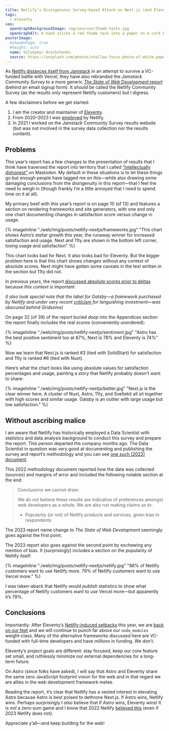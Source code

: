 ```yaml
---
title: Netlify’s Disingenuous Survey-based Attack on Next.js (and Eleventy, too)
tags:
  - eleventy
seo:
  openGraphBackgroundImage: /og/sources/thumb-tacks.jpg
  openGraphAlt: A hand sticks a red thumb tack into a paper on a cork board.
posterImage:
  #showOnPage: true
  #height: auto
  name: Volodymyr Hryshchenko
  source: https://unsplash.com/photos/shallow-focus-photo-of-white-paper-sheet-mounted-on-cork-board-ZT9gjcJog6U
---
```

As [Netlify distances itself from Jamstack](/web/jamstack-future/) in an attempt to survive a VC-funded battle with Vercel, they have also rebranded the _Jamstack Community Survey_ to a more generic [_The State of Web Development_ report](https://www.netlify.com/resources/ebooks/the-state-of-web-development-2023/) (behind an email signup form). It _should_ be called the Netlify Community Survey (as the results only represent Netlify customers) but I digress.

A few disclaimers before we get started:
1. I am the creator and maintainer of [Eleventy](https://www.11ty.dev/).
1. From 2020–2023 I was [employed](https://www.zachleat.com/resume/#professional) by Netlify.
1. In 2021 I worked on the Jamstack Community Survey results website (but was not involved in the survey data collection nor the results content).

## Problems

This year’s report has a few changes to the presentation of results that I think have traversed the report into territory that I called [“intellectually dishonest”](https://fediverse.zachleat.com/@zachleat/111598996307378754)  on Mastodon. My default in these situations is to let these things go but enough people have tagged me on this—while also drawing some damaging conclusions from the disingenuity in this report—that I feel the need to weigh in (though frankly I’m a little annoyed that I need to spend time on it at all).

My primary beef with this year’s report is on page 10 (of 13) and features a section on rendering frameworks and site generators, with one and only one chart documenting changes in satisfaction score versus change in usage.

{% imageInline "./web/img/posts/netlify-nextjs/frameworks.jpg" "This chart shows Astro’s stellar growth this year, the runaway winner for increased satisfaction and usage. Next and 11ty are shown in the bottom left corner, losing usage and satisfaction" %}

This chart looks bad for Next. It also looks bad for Eleventy. But the bigger problem here is that this chart shows _changes_ without any context of absolute scores. Next might have gotten some caveats in the text written in the section but 11ty did not.

In previous years, the report [discussed absolute scores prior to deltas](https://jamstack.org/survey/2022/#web-frameworks) because *this context is important*.

_(I also took special note that the label for Gatsby—a framework purchased by Netlify and under very recent [criticism](https://twitter.com/FredKSchott/status/1693007599803752638) for languishing investment—was obscured behind Gridsome)_

On page 32 (of 39) of the report buried _deep_ into the Appendices section the report finally includes the real scores (conveniently unordered):

{% imageInline "./web/img/posts/netlify-nextjs/sentiment.jpg" "Astro has the best positive sentiment too at 87%, Next is 78% and Eleventy is 74%" %}

Now we learn that Next.js is ranked #3 (tied with SolidStart) for satisfaction and 11ty is ranked #6 (tied with Nuxt).

Here’s what the chart looks like using absolute values for satisfaction percentages and usage, painting a story that Netlify probably doesn’t want to share:

{% imageInline "./web/img/posts/netlify-nextjs/better.jpg" "Next.js is the clear winner here. A cluster of Nuxt, Astro, 11ty, and Sveltekit all sit together with high scores and similar usage. Gatsby is an outlier with large usage but low satisfaction." %}

## Without ascribing malice

I am aware that Netlify has historically employed a Data Scientist with statistics and data analysis background to conduct this survey and prepare the report. This person departed the company months ago. The Data Scientist in question was very good at documenting and publishing the survey and report’s methodology and you can see [one such (2022) document](https://jamstack.org/survey/2022/community-survey-2022-methodology.pdf).

This 2022 methodology document reported _how_ the data was collected (sources) and margins of error and included the following notable section at the end:

> Conclusions we cannot draw:
>
> We do not believe these results are indicative of preferences amongst web developers as a whole. We are also not making claims as to:
>
> * Popularity (or not) of Netlify products and services, given bias in respondents

The 2023 report name change to _The State of Web Development_ seemingly goes against the first point.

The 2023 report also goes against the second point by eschewing any mention of bias. It (surprisingly) includes a section on the popularity of Netlify itself:

{% imageInline "./web/img/posts/netlify-nextjs/netlify.jpg" "88% of Netlify customers want to use Netlify more. 79% of Netlify customers want to use Vercel more." %}

I was taken-aback that Netlify would _publish_ statistics to show what percentage of Netlify customers want to use Vercel more—but apparently it’s 79%.

## Conclusions

Importantly: After Eleventy’s [Netlify-induced setbacks](/web/eleventy-side-project/) this year, we are [back on our feet](https://www.11ty.dev/blog/canary-eleventy-v3/) and we will continue to punch far above our `node_modules` weight-class. Many of the alternative frameworks discussed here are VC-funded with full-time developers and have _millions_ in funding. We don’t.

Eleventy’s project goals are different: stay focused, keep our core feature set small, and ruthlessly minimize our external dependencies for a long-term future.

On Astro (since folks have asked), I will say that Astro and Eleventy share the same zero JavaScript footprint vision for the web and in that regard we are allies in the web development framework melee.

Reading the report, it’s clear that Netlify has a vested interest in elevating Astro because Astro is best poised to dethrone Next.js. If Astro wins, Netlify wins. Perhaps surprisingly I *also* believe that if Astro wins, Eleventy wins! It is _not_ a zero-sum game and I know that 2022 Netlify [believed this](/web/jamstackconf-oss-panel/) (even if 2023 Netlify does not).

Appreciate y’all—and keep building for the web!